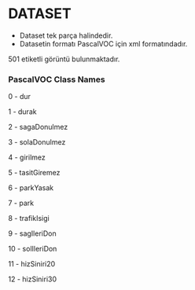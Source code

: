 # DATASET

* Dataset tek parça halindedir.
* Datasetin formatı PascalVOC için xml formatındadır.


501 etiketli görüntü bulunmaktadır.


### PascalVOC Class Names

0 - dur

1 - durak

2 - sagaDonulmez

3 - solaDonulmez

4 - girilmez

5 - tasitGiremez

6 - parkYasak

7 - park

8 - trafikIsigi

9 - sagIleriDon

10 - solIleriDon

11 - hizSiniri20

12 - hizSiniri30
